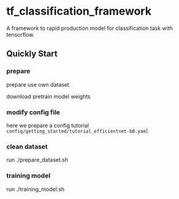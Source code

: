 # tf_classification_framework
A framework to rapid production model for classification task with tensorflow.


## Quickly Start

### prepare

prepare use own dataset

download pretrain model weights

### modify config file

here we prepare a config tutorial `config/getting_started/tutorial_efficientnet-b0.yaml`

### clean dataset 

run ./prepare_dataset.sh

### training model

run ./training_model.sh
